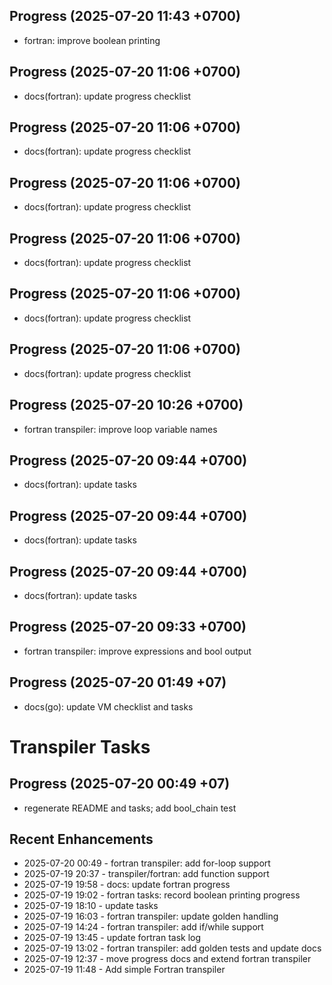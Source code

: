 ## Progress (2025-07-20 11:43 +0700)
- fortran: improve boolean printing

## Progress (2025-07-20 11:06 +0700)
- docs(fortran): update progress checklist

## Progress (2025-07-20 11:06 +0700)
- docs(fortran): update progress checklist

## Progress (2025-07-20 11:06 +0700)
- docs(fortran): update progress checklist

## Progress (2025-07-20 11:06 +0700)
- docs(fortran): update progress checklist

## Progress (2025-07-20 11:06 +0700)
- docs(fortran): update progress checklist

## Progress (2025-07-20 11:06 +0700)
- docs(fortran): update progress checklist

## Progress (2025-07-20 10:26 +0700)
- fortran transpiler: improve loop variable names

## Progress (2025-07-20 09:44 +0700)
- docs(fortran): update tasks

## Progress (2025-07-20 09:44 +0700)
- docs(fortran): update tasks

## Progress (2025-07-20 09:44 +0700)
- docs(fortran): update tasks

## Progress (2025-07-20 09:33 +0700)
- fortran transpiler: improve expressions and bool output

## Progress (2025-07-20 01:49 +07)
- docs(go): update VM checklist and tasks

# Transpiler Tasks
## Progress (2025-07-20 00:49 +07)
- regenerate README and tasks; add bool_chain test

## Recent Enhancements
- 2025-07-20 00:49  - fortran transpiler: add for-loop support
- 2025-07-19 20:37  - transpiler/fortran: add function support
- 2025-07-19 19:58  - docs: update fortran progress
- 2025-07-19 19:02  - fortran tasks: record boolean printing progress
- 2025-07-19 18:10  - update tasks
- 2025-07-19 16:03  - fortran transpiler: update golden handling
- 2025-07-19 14:24  - fortran transpiler: add if/while support
- 2025-07-19 13:45  - update fortran task log
- 2025-07-19 13:02  - fortran transpiler: add golden tests and update docs
- 2025-07-19 12:37  - move progress docs and extend fortran transpiler
- 2025-07-19 11:48  - Add simple Fortran transpiler
